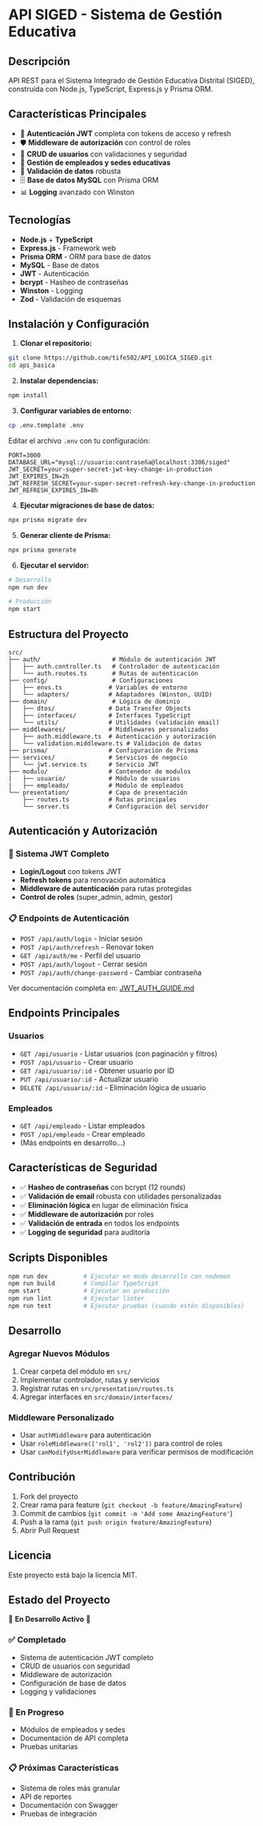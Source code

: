 # API SIGED - Sistema de Gestión Educativa

## Descripción
API REST para el Sistema Integrado de Gestión Educativa Distrital (SIGED), construida con Node.js, TypeScript, Express.js y Prisma ORM.

## Características Principales

- 🔐 **Autenticación JWT** completa con tokens de acceso y refresh
- 🛡️ **Middleware de autorización** con control de roles
- 👥 **CRUD de usuarios** con validaciones y seguridad
- 🏫 **Gestión de empleados y sedes educativas**
- 📝 **Validación de datos** robusta
- 🗄️ **Base de datos MySQL** con Prisma ORM
- 📊 **Logging** avanzado con Winston

## Tecnologías

- **Node.js** + **TypeScript**
- **Express.js** - Framework web
- **Prisma ORM** - ORM para base de datos
- **MySQL** - Base de datos
- **JWT** - Autenticación
- **bcrypt** - Hasheo de contraseñas
- **Winston** - Logging
- **Zod** - Validación de esquemas

## Instalación y Configuración

1. **Clonar el repositorio:**
```bash
git clone https://github.com/tife502/API_LOGICA_SIGED.git
cd api_basica
```

2. **Instalar dependencias:**
```bash
npm install
```

3. **Configurar variables de entorno:**
```bash
cp .env.template .env
```
Editar el archivo `.env` con tu configuración:
```env
PORT=3000
DATABASE_URL="mysql://usuario:contraseña@localhost:3306/siged"
JWT_SECRET=your-super-secret-jwt-key-change-in-production
JWT_EXPIRES_IN=2h
JWT_REFRESH_SECRET=your-super-secret-refresh-key-change-in-production
JWT_REFRESH_EXPIRES_IN=8h
```

4. **Ejecutar migraciones de base de datos:**
```bash
npx prisma migrate dev
```

5. **Generar cliente de Prisma:**
```bash
npx prisma generate
```

6. **Ejecutar el servidor:**
```bash
# Desarrollo
npm run dev

# Producción
npm start
```

## Estructura del Proyecto

```
src/
├── auth/                    # Módulo de autenticación JWT
│   ├── auth.controller.ts   # Controlador de autenticación
│   └── auth.routes.ts       # Rutas de autenticación
├── config/                  # Configuraciones
│   ├── envs.ts             # Variables de entorno
│   └── adapters/           # Adaptadores (Winston, UUID)
├── domain/                  # Lógica de dominio
│   ├── dtos/               # Data Transfer Objects
│   ├── interfaces/         # Interfaces TypeScript
│   └── utils/              # Utilidades (validación email)
├── middlewares/            # Middlewares personalizados
│   ├── auth.middleware.ts  # Autenticación y autorización
│   └── validation.middleware.ts # Validación de datos
├── prisma/                 # Configuración de Prisma
├── services/               # Servicios de negocio
│   └── jwt.service.ts      # Servicio JWT
├── modulo/                 # Contenedor de modulos
|   ├── usuario/            # Módulo de usuarios
|   ├── empleado/           # Módulo de empleados
└── presentation/           # Capa de presentación
    ├── routes.ts           # Rutas principales
    └── server.ts           # Configuración del servidor
```

## Autenticación y Autorización

### 🔐 Sistema JWT Completo
- **Login/Logout** con tokens JWT
- **Refresh tokens** para renovación automática
- **Middleware de autenticación** para rutas protegidas
- **Control de roles** (super_admin, admin, gestor)

### 📋 Endpoints de Autenticación
- `POST /api/auth/login` - Iniciar sesión
- `POST /api/auth/refresh` - Renovar token
- `GET /api/auth/me` - Perfil del usuario
- `POST /api/auth/logout` - Cerrar sesión
- `POST /api/auth/change-password` - Cambiar contraseña

Ver documentación completa en: [JWT_AUTH_GUIDE.md](./JWT_AUTH_GUIDE.md)

## Endpoints Principales

### Usuarios
- `GET /api/usuario` - Listar usuarios (con paginación y filtros)
- `POST /api/usuario` - Crear usuario
- `GET /api/usuario/:id` - Obtener usuario por ID
- `PUT /api/usuario/:id` - Actualizar usuario
- `DELETE /api/usuario/:id` - Eliminación lógica de usuario

### Empleados
- `GET /api/empleado` - Listar empleados
- `POST /api/empleado` - Crear empleado
- (Más endpoints en desarrollo...)

## Características de Seguridad

- ✅ **Hasheo de contraseñas** con bcrypt (12 rounds)
- ✅ **Validación de email** robusta con utilidades personalizadas
- ✅ **Eliminación lógica** en lugar de eliminación física
- ✅ **Middleware de autorización** por roles
- ✅ **Validación de entrada** en todos los endpoints
- ✅ **Logging de seguridad** para auditoría

## Scripts Disponibles

```bash
npm run dev          # Ejecutar en modo desarrollo con nodemon
npm run build        # Compilar TypeScript
npm start            # Ejecutar en producción
npm run lint         # Ejecutar linter
npm run test         # Ejecutar pruebas (cuando estén disponibles)
```

## Desarrollo

### Agregar Nuevos Módulos
1. Crear carpeta del módulo en `src/`
2. Implementar controlador, rutas y servicios
3. Registrar rutas en `src/presentation/routes.ts`
4. Agregar interfaces en `src/domain/interfaces/`

### Middleware Personalizado
- Usar `authMiddleware` para autenticación
- Usar `roleMiddleware(['rol1', 'rol2'])` para control de roles
- Usar `canModifyUserMiddleware` para verificar permisos de modificación

## Contribución

1. Fork del proyecto
2. Crear rama para feature (`git checkout -b feature/AmazingFeature`)
3. Commit de cambios (`git commit -m 'Add some AmazingFeature'`)
4. Push a la rama (`git push origin feature/AmazingFeature`)
5. Abrir Pull Request

## Licencia

Este proyecto está bajo la licencia MIT.

## Estado del Proyecto

🚧 **En Desarrollo Activo** 🚧

### ✅ Completado
- Sistema de autenticación JWT completo
- CRUD de usuarios con seguridad
- Middleware de autorización
- Configuración de base de datos
- Logging y validaciones

### 🔄 En Progreso
- Módulos de empleados y sedes
- Documentación de API completa
- Pruebas unitarias

### 📋 Próximas Características
- Sistema de roles más granular
- API de reportes
- Documentación con Swagger
- Pruebas de integración 